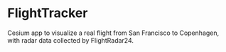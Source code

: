 # FlightTracker
Cesium app to visualize a real flight from San Francisco to Copenhagen, with radar data collected by FlightRadar24.
